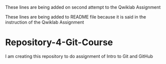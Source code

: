 These lines are being added on second attempt to the Qwiklab Assignment

These lines are being added to README file because it is said in the instruction of the Qwiklab Assignment

# Repository-4-Git-Course
I am creating this repository to do assignment of Intro to Git and GitHub
